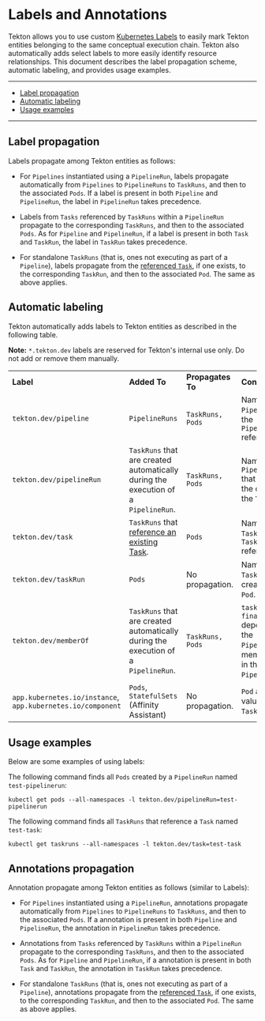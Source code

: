 <!--
---
linkTitle: "Labels and Annotations"
weight: 305
---
-->

# Labels and Annotations

Tekton allows you to use custom [Kubernetes Labels](https://kubernetes.io/docs/concepts/overview/working-with-objects/labels/)
to easily mark Tekton entities belonging to the same conceptual execution chain. Tekton also automatically adds select labels
to more easily identify resource relationships. This document describes the label propagation scheme, automatic labeling, and
provides usage examples.

---

- [Label propagation](#label-propagation)
- [Automatic labeling](#automatic-labeling)
- [Usage examples](#usage-examples)

---

## Label propagation

Labels propagate among Tekton entities as follows:

- For `Pipelines` instantiated using a `PipelineRun`, labels propagate
automatically from `Pipelines` to `PipelineRuns` to `TaskRuns`, and then to
the associated `Pods`. If a label is present in both `Pipeline` and
`PipelineRun`, the label in `PipelineRun` takes precedence.

- Labels from `Tasks` referenced by `TaskRuns` within a `PipelineRun` propagate to the corresponding `TaskRuns`,
and then to the associated `Pods`. As for `Pipeline` and `PipelineRun`, if a label is present in both `Task` and
`TaskRun`, the label in `TaskRun` takes precedence.

- For standalone `TaskRuns` (that is, ones not executing as part of a `Pipeline`), labels
propagate from the [referenced `Task`](taskruns.md#specifying-the-target-task), if one exists, to
the corresponding `TaskRun`, and then to the associated `Pod`. The same as above applies.

## Automatic labeling

Tekton automatically adds labels to Tekton entities as described in the following table.

**Note:** `*.tekton.dev` labels are reserved for Tekton's internal use only. Do not add or remove them manually.

<table >
	<tbody>
		<tr>
			<td><b>Label</b></td>
			<td><b>Added To</b></td>
			<td><b>Propagates To</b></td>
			<td><b>Contains</b></td>
		</tr>
		<tr>
			<td><code>tekton.dev/pipeline</code></td>
			<td><code>PipelineRuns</code></td>
			<td><code>TaskRuns, Pods</code></td>
			<td>Name of the <code>Pipeline</code> that the <code>PipelineRun</code> references.</td>
		</tr>
		<tr>
			<td><code>tekton.dev/pipelineRun</code></td>
			<td><code>TaskRuns</code> that are created automatically during the execution of a <code>PipelineRun</code>.</td>
			<td><code>TaskRuns, Pods</code></td>
			<td>Name of the <code>PipelineRun</code> that triggered the creation of the <code>TaskRun</code>.</td>
		</tr>
		<tr>
			<td><code>tekton.dev/task</code></td>
			<td><code>TaskRuns</code> that <a href="taskruns.md#specifying-the-target-task">reference an existing </code>Task</code></a>.</td>
			<td><code>Pods</code></td>
			<td>Name of the <code>Task</code> that the <code>TaskRun</code> references.</td>
		</tr>
		<tr>
			<td><code>tekton.dev/taskRun</code></td>
			<td><code>Pods</code></td>
			<td>No propagation.</td>
			<td>Name of the <code>TaskRun</code> that created the <code>Pod</code>.</td>
		</tr>
		<tr>
			<td><code>tekton.dev/memberOf</code></td>
			<td><code>TaskRuns</code> that are created automatically during the execution of a <code>PipelineRun</code>.</td>
			<td><code>TaskRuns, Pods</code></td>
			<td><code>tasks</code> or <code>finally</code> depending on the <code>PipelineTask</code>'s membership in the <code>Pipeline</code>.</td>
		</tr>
		<tr>
			<td><code>app.kubernetes.io/instance</code>, <code>app.kubernetes.io/component</code></td>
			<td><code>Pods</code>, <code>StatefulSets</code> (Affinity Assistant)</td>
			<td>No propagation.</td>
			<td><code>Pod</code> affinity values for <code>TaskRuns</code>.</td>
		</tr>
	</tbody>
</table>

## Usage examples

Below are some examples of using labels:

The following command finds all `Pods` created by a `PipelineRun` named `test-pipelinerun`:

```shell
kubectl get pods --all-namespaces -l tekton.dev/pipelineRun=test-pipelinerun
```

The following command finds all `TaskRuns` that reference a `Task` named `test-task`:

```shell
kubectl get taskruns --all-namespaces -l tekton.dev/task=test-task
```

## Annotations propagation

Annotation propagate among Tekton entities as follows (similar to Labels):

- For `Pipelines` instantiated using a `PipelineRun`, annotations propagate
automatically from `Pipelines` to `PipelineRuns` to `TaskRuns`, and then to
the associated `Pods`. If a annotation is present in both `Pipeline` and
`PipelineRun`, the annotation in `PipelineRun` takes precedence.

- Annotations from `Tasks` referenced by `TaskRuns` within a `PipelineRun` propagate to the corresponding `TaskRuns`,
and then to the associated `Pods`. As for `Pipeline` and `PipelineRun`, if a annotation is present in both `Task` and
`TaskRun`, the annotation in `TaskRun` takes precedence.

- For standalone `TaskRuns` (that is, ones not executing as part of a `Pipeline`), annotations
propagate from the [referenced `Task`](taskruns.md#specifying-the-target-task), if one exists, to
the corresponding `TaskRun`, and then to the associated `Pod`. The same as above applies.
